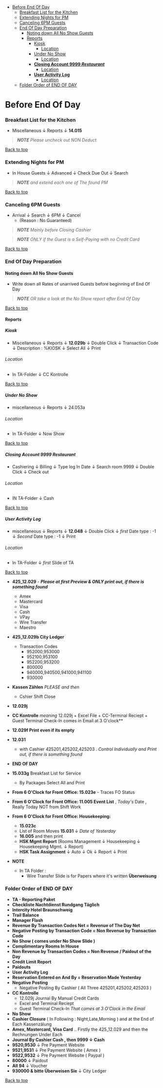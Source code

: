 - [Before End Of Day](#before-end-of-day)
    - [Breakfast List for the Kitchen](#breakfast-list-for-the-kitchen)
    - [Extending Nights for PM](#extending-nights-for-pm)
    - [Canceling 6PM Guests](#canceling-6pm-guests)
    - [End Of Day Preparation](#end-of-day-preparation)
      - [Noting down All No Show Guests](#noting-down-all-no-show-guests)
      - [Reports](#reports)
        - [Kiosk](#kiosk)
          - [Location](#location)
        - [Under No Show](#under-no-show)
          - [Location](#location-1)
        - [**Closing Account 9999 *Restaurant***](#closing-account-9999-restaurant)
          - [Location](#location-2)
        - [**User Activity Log**](#user-activity-log)
          - [Location](#location-3)
    - [Folder Order of END OF DAY](#folder-order-of-end-of-day)

<!-- vscode-markdown-toc-config
	numbering=true
	autoSave=true
	/vscode-markdown-toc-config -->
<!-- /vscode-markdown-toc -->

#  <a name='EndOfDay'></a>Before End Of Day
### Breakfast List for the Kitchen 
   - Miscellaneous ↓ Reports ↓ **14.015** 
  > **_NOTE_** *Please uncheck out NON Deduct*

 <a href="#top">Back to top</a>
 
### Extending Nights for PM 
   - In House Guests ↓ Advanced ↓ Check Due Out  ↓ Search
  > **_NOTE_** *and extend each one of The found PM*

   <a href="#top">Back to top</a>
### Canceling 6PM Guests
   - Arrival ↓ Search ↓ 6PM ↓ Cancel 
     - (Reason : No Guaranteed) 
  > **_NOTE_** *Mainly before  Closing Cashier*

  > **_NOTE_** *ONLY if the Guest is a Self-Paying with no Credit Card*

 <a href="#top">Back to top</a>

### End Of Day Preparation
  #### Noting down All No Show Guests 
  - Write down all Rates of unarrived Guests before beginning of End Of Day 
  > **_NOTE_** *OR take a look at the No Show report after End Of Day*
  
   <a href="#top">Back to top</a>
  #### Reports
  ##### Kiosk
  - Miscellaneous ↓ Reports ↓ **12.029b** ↓ Double Click  ↓ Transaction Code  ↓ Description : %KIOSK  ↓ Select All  ↓ Print
  ###### Location
  - In TA-Folder ↓ CC Kontrolle
  
  <a href="#top">Back to top</a>
  ##### Under No Show
  - miscellaneous ↓ Reports ↓ 24.053a
  ###### Location
  - In TA-Folder ↓ Now Show
  
  <a href="#top">Back to top</a>
  ##### **Closing Account 9999 *Restaurant***
  - Cashiering ↓ Billing ↓ Type log In Date ↓ Search room 9999 ↓ Double Click ↓ Check out
  ###### Location
  - IN TA-Folder ↓ Cash
  
  <a href="#top">Back to top</a>
  ##### **User Activity Log** 
  - miscellaneous ↓ Reports ↓ **12.048** ↓ Double Click ↓ *first* Date type : -1 ↓ *Second* Date type : -1 ↓ Print 
  ###### Location
  - In TA-Folder ↓ *first* Slide of TA
  
  <a href="#top">Back to top</a>
  - **425_12.029** - ***Please at first Preview & ONLY print out, if there is something found***
    - Amex
    - Mastercard
    - Visa
    - Cash
    - VPay
    - Wire Transfer
    - Maestro
  - **425_12.029b City Ledger**
    - Transaction Codes
      - 952000,953000
      - 952100,953100
      - 952200,953200
      - 800000
      - 940000,940500,941000,941100
      - 930000
  - **Kassen Zählen** *PLEASE and then* 
    - Cshier Shift Close
  - **12.029j**
  - **CC Kontrolle** *meaning*  12.029j + Excel File + CC-Terminal Reciept + Guest Terminal Check-In comes in Email at 3 O'clock**
  - **12.029f Print even if its empty** 
  - **12.031** 
    - with Cashier 425201,425202,425203 . *Control Individually and Print out, if there is something found*
  - **END OF DAY**
  - **15.033g** Breakfast List for Service
    - By Packages Select All and Print
  - **From 6 O'Clock for Front Office: 15.023e** - Traces FO Status
  - **From 6 O'Clock for Front Office: 11.005 Event List** , *Today's* Date , Really Today NOT from Shift Work
  - **From 6 O'Clock for Front Office: Housekeeping:** 
    - **15.023c** 
    - List of Room Moves **15.031** ↓ *Date of Yesterday*
    - **16.005** and then print
    - **HSK Mgmt Report** (Rooms Management ↓ Housekeeping ↓ Housekeeping Mgmt. ↓ Report)
    - **HSK Task Assignment** ↓ Auto ↓ Ok ↓ Report ↓ Print 
  
  - **NOTE**
      - In TA Folder :
        - Wire Transfer Slide is for Papers where it's written **Überweisung**

### <a name='FolderOrderofENDOFDAY'></a>Folder Order of END OF DAY
  - **TA - Reporting Paket**
  - **Checkliste Nachtdienst Rundgang Täglich**
  - **Intercity Hotel Braunschweig**
  - **Trail Balance**
  - **Manager Flash**
  - **Revenue By Transaction Codes Net = Revenue of The Day Net**
  - **Negative Posting by Transaction Code = Non Revenue by Transaction Code**
  - **No Show ( comes under No Show Slide )**
  - **Complimentary Rooms In House**
  - **Non Revenue by Transaction Codes = Non Revenue / Paidout of the Day**
  - **Credit Limit Report**
  - **Paidouts**
  - **User Activity Log**
  - **Reservation Entered on And By = Reservation Made Yesterday**
  - **Negative Posting** 
    - Negative Posting By Cashier ( All Three 425201,425202,425203 )
  - **CC Kontrolle** 
    - 12.029j Journal By Manual Credit Cards
    - Excel and Terminal Reciept 
    - Guest Terminal Check-In *That comes at 3 O'Clock in the Email*
  - **No Show**
  - **Cashier Closure** ( In Following : Night,Late,Morning ) and at the End of Each Kassenzälung 
  - **Amex, Mastercard, Visa Card** .. Firstly the 425_12.029 and then the Rechnungen Under Each
  - **Journal By Cashier Cash , then 9999 ↓ Cash**
  - **9520,9530** ↓ Pre Payment Website
  - **9521,9531** ↓ Pre Payment Website ( Amex )
  - **9522,9532** ↓ Pre Payment Website ( Paypal )
  - **80000** ↓ Paidout
  - **All 94** ↓ Voucher
  - **930000 & bitte Überweisen Sie** ↓ City Ledger
  
 <a href="#top">Back to top</a>